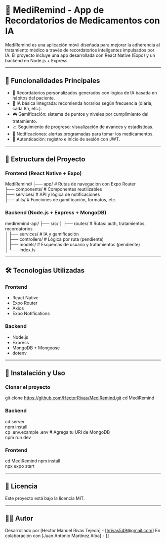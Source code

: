 # 💊 MediRemind - App de Recordatorios de Medicamentos con IA

MediRemind es una aplicación móvil diseñada para mejorar la adherencia al tratamiento médico a través de recordatorios inteligentes impulsados por IA. El proyecto incluye una app desarrollada con React Native (Expo) y un backend en Node.js + Express.

---

## 🚀 Funcionalidades Principales

- 📆 Recordatorios personalizados generados con lógica de IA basada en hábitos del paciente.
- 🧠 IA básica integrada: recomienda horarios según frecuencia (diaria, cada 8h, etc.).
- 🎮 Gamificación: sistema de puntos y niveles por cumplimiento del tratamiento.
- 📈 Seguimiento de progreso: visualización de avances y estadísticas.
- 🔔 Notificaciones: alertas programadas para tomar los medicamentos.
- 🔐 Autenticación: registro e inicio de sesión con JWT.

---

## 📂 Estructura del Proyecto

### Frontend (React Native + Expo)

MediRemind/
├── app/              # Rutas de navegación con Expo Router  
├── components/       # Componentes reutilizables  
├── services/         # API y lógica de notificaciones  
├── utils/            # Funciones de gamificación, formatos, etc.  

### Backend (Node.js + Express + MongoDB)

mediremind-api/
├── src/
│   ├── routes/       # Rutas: auth, tratamientos, recordatorios  
│   ├── services/     # IA y gamificación  
│   ├── controllers/  # Lógica por ruta (pendiente)  
│   ├── models/       # Esquemas de usuario y tratamientos (pendiente)  
│   └── index.ts

---

## 🛠️ Tecnologías Utilizadas

### Frontend
- React Native  
- Expo Router  
- Axios  
- Expo Notifications

### Backend
- Node.js  
- Express  
- MongoDB + Mongoose  
- dotenv

---

## 🔧 Instalación y Uso

### Clonar el proyecto

git clone https://github.com/HectorRivas/MediRemind.git 
cd MediRemind

### Backend

cd server  
npm install  
cp .env.example .env   # Agrega tu URI de MongoDB  
npm run dev

### Frontend

cd MediRemind 
npm install  
npx expo start

---

## 📜 Licencia

Este proyecto está bajo la licencia MIT.

---

## 👨‍💻 Autor

Desarrollado por [Hector Manuel Rivas Tejeda] - [hrivas549@gmail.com]
En colaboración con [Juan Antonio Martínez Alba] - []
